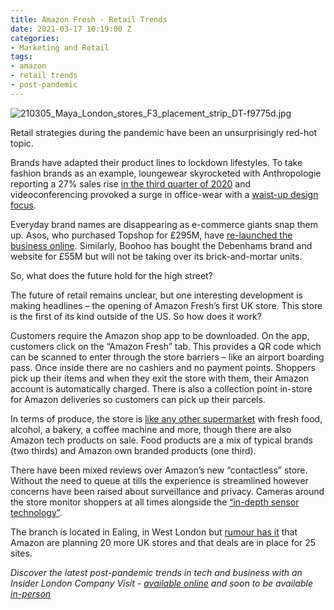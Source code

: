```yaml
---
title: Amazon Fresh - Retail Trends
date: 2021-03-17 10:19:00 Z
categories:
- Marketing and Retail
tags:
- amazon
- retail trends
- post-pandemic
---
```


![210305_Maya_London_stores_F3_placement_strip_DT-f9775d.jpg](/uploads/210305_Maya_London_stores_F3_placement_strip_DT-f9775d.jpg)

Retail strategies during the pandemic have been an unsurprisingly red-hot topic. 

Brands have adapted their product lines to lockdown lifestyles. To take fashion brands as an example, loungewear skyrocketed with Anthropologie reporting a 27% sales rise [in the third quarter of 2020](https://www.drapersonline.com/insight/analysis/how-to-stand-out-in-the-staying-in-loungewear-market) and videoconferencing provoked a surge in office-wear with a [waist-up design focus](https://www.bbc.com/news/technology-54327987).

Everyday brand names are disappearing as e-commerce giants snap them up. Asos, who purchased Topshop for £295M, have [re-launched the business online](https://www.retailgazette.co.uk/blog/2021/02/asos-relaunches-topshop-online-after-295m-rescue/). Similarly, Boohoo has bought the Debenhams brand and website for £55M but will not be taking over its brick-and-mortar units.

So, what does the future hold for the high street? 

The future of retail remains unclear, but one interesting development is making headlines – the opening of Amazon Fresh’s first UK store.
This store is the first of its kind outside of the US. So how does it work?

Customers require the Amazon shop app to be downloaded. On the app, customers click on the “Amazon Fresh” tab. This provides a QR code which can be scanned to enter through the store barriers – like an airport boarding pass. Once inside there are no cashiers and no payment points. Shoppers pick up their items and when they exit the store with them, their Amazon account is automatically charged. There is also a collection point in-store for Amazon deliveries so customers can pick up their parcels. 

In terms of produce, the store is [like any other supermarket](https://www.independent.co.uk/news/uk/home-news/amazon-fresh-supermarket-ealing-london-b1812423.html) with fresh food, alcohol, a bakery, a coffee machine and more, though there are also Amazon tech products on sale. Food products are a mix of typical brands (two thirds) and Amazon own branded products (one third).

There have been mixed reviews over Amazon’s new “contactless” store. Without the need to queue at tills the experience is streamlined however concerns have been raised about surveillance and privacy. Cameras around the store monitor shoppers at all times alongside the [“in-depth sensor technology”](https://www.independent.co.uk/news/uk/home-news/amazon-fresh-supermarket-ealing-london-b1812423.html). 

The branch is located in Ealing, in West London but [rumour has it](https://www.gazette-news.co.uk/news/19144818.amazon-fresh-plan-open-stores-across-uk/) that Amazon are planning 20 more UK stores and that deals are in place for 25 sites.

*Discover the latest post-pandemic trends in tech and business with an Insider London Company Visit - [available online](https://www.insiderlondon.com/online-education/online-company-visits/) and soon to be available [in-person](https://www.insiderlondon.com/london/company-visits/)*